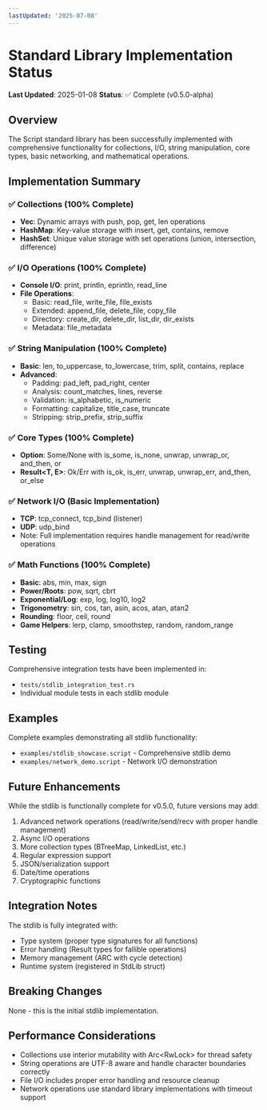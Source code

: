 ```yaml
---
lastUpdated: '2025-07-08'
---
```

# Standard Library Implementation Status

**Last Updated**: 2025-01-08
**Status**: ✅ Complete (v0.5.0-alpha)

## Overview

The Script standard library has been successfully implemented with comprehensive functionality for collections, I/O, string manipulation, core types, basic networking, and mathematical operations.

## Implementation Summary

### ✅ Collections (100% Complete)
- **Vec**: Dynamic arrays with push, pop, get, len operations
- **HashMap**: Key-value storage with insert, get, contains, remove
- **HashSet**: Unique value storage with set operations (union, intersection, difference)

### ✅ I/O Operations (100% Complete)
- **Console I/O**: print, println, eprintln, read_line
- **File Operations**: 
  - Basic: read_file, write_file, file_exists
  - Extended: append_file, delete_file, copy_file
  - Directory: create_dir, delete_dir, list_dir, dir_exists
  - Metadata: file_metadata

### ✅ String Manipulation (100% Complete)
- **Basic**: len, to_uppercase, to_lowercase, trim, split, contains, replace
- **Advanced**: 
  - Padding: pad_left, pad_right, center
  - Analysis: count_matches, lines, reverse
  - Validation: is_alphabetic, is_numeric
  - Formatting: capitalize, title_case, truncate
  - Stripping: strip_prefix, strip_suffix

### ✅ Core Types (100% Complete)
- **Option<T>**: Some/None with is_some, is_none, unwrap, unwrap_or, and_then, or
- **Result<T, E>**: Ok/Err with is_ok, is_err, unwrap, unwrap_err, and_then, or_else

### ✅ Network I/O (Basic Implementation)
- **TCP**: tcp_connect, tcp_bind (listener)
- **UDP**: udp_bind
- Note: Full implementation requires handle management for read/write operations

### ✅ Math Functions (100% Complete)
- **Basic**: abs, min, max, sign
- **Power/Roots**: pow, sqrt, cbrt
- **Exponential/Log**: exp, log, log10, log2
- **Trigonometry**: sin, cos, tan, asin, acos, atan, atan2
- **Rounding**: floor, ceil, round
- **Game Helpers**: lerp, clamp, smoothstep, random, random_range

## Testing

Comprehensive integration tests have been implemented in:
- `tests/stdlib_integration_test.rs`
- Individual module tests in each stdlib module

## Examples

Complete examples demonstrating all stdlib functionality:
- `examples/stdlib_showcase.script` - Comprehensive stdlib demo
- `examples/network_demo.script` - Network I/O demonstration

## Future Enhancements

While the stdlib is functionally complete for v0.5.0, future versions may add:
1. Advanced network operations (read/write/send/recv with proper handle management)
2. Async I/O operations
3. More collection types (BTreeMap, LinkedList, etc.)
4. Regular expression support
5. JSON/serialization support
6. Date/time operations
7. Cryptographic functions

## Integration Notes

The stdlib is fully integrated with:
- Type system (proper type signatures for all functions)
- Error handling (Result types for fallible operations)
- Memory management (ARC with cycle detection)
- Runtime system (registered in StdLib struct)

## Breaking Changes

None - this is the initial stdlib implementation.

## Performance Considerations

- Collections use interior mutability with Arc<RwLock<T>> for thread safety
- String operations are UTF-8 aware and handle character boundaries correctly
- File I/O includes proper error handling and resource cleanup
- Network operations use standard library implementations with timeout support
